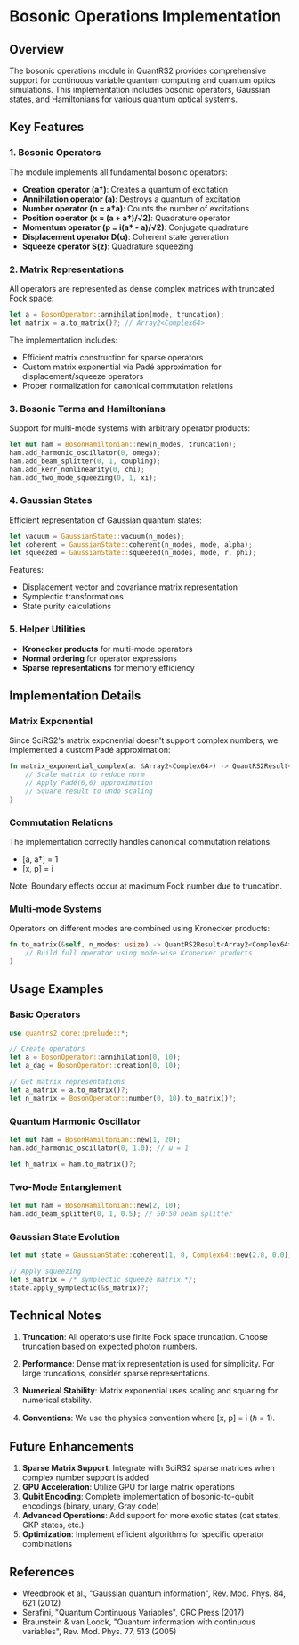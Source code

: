 # Bosonic Operations Implementation

## Overview

The bosonic operations module in QuantRS2 provides comprehensive support for continuous variable quantum computing and quantum optics simulations. This implementation includes bosonic operators, Gaussian states, and Hamiltonians for various quantum optical systems.

## Key Features

### 1. Bosonic Operators

The module implements all fundamental bosonic operators:

- **Creation operator (a†)**: Creates a quantum of excitation
- **Annihilation operator (a)**: Destroys a quantum of excitation  
- **Number operator (n = a†a)**: Counts the number of excitations
- **Position operator (x = (a + a†)/√2)**: Quadrature operator
- **Momentum operator (p = i(a† - a)/√2)**: Conjugate quadrature
- **Displacement operator D(α)**: Coherent state generation
- **Squeeze operator S(z)**: Quadrature squeezing

### 2. Matrix Representations

All operators are represented as dense complex matrices with truncated Fock space:

```rust
let a = BosonOperator::annihilation(mode, truncation);
let matrix = a.to_matrix()?; // Array2<Complex64>
```

The implementation includes:
- Efficient matrix construction for sparse operators
- Custom matrix exponential via Padé approximation for displacement/squeeze operators
- Proper normalization for canonical commutation relations

### 3. Bosonic Terms and Hamiltonians

Support for multi-mode systems with arbitrary operator products:

```rust
let mut ham = BosonHamiltonian::new(n_modes, truncation);
ham.add_harmonic_oscillator(0, omega);
ham.add_beam_splitter(0, 1, coupling);
ham.add_kerr_nonlinearity(0, chi);
ham.add_two_mode_squeezing(0, 1, xi);
```

### 4. Gaussian States

Efficient representation of Gaussian quantum states:

```rust
let vacuum = GaussianState::vacuum(n_modes);
let coherent = GaussianState::coherent(n_modes, mode, alpha);
let squeezed = GaussianState::squeezed(n_modes, mode, r, phi);
```

Features:
- Displacement vector and covariance matrix representation
- Symplectic transformations
- State purity calculations

### 5. Helper Utilities

- **Kronecker products** for multi-mode operators
- **Normal ordering** for operator expressions
- **Sparse representations** for memory efficiency

## Implementation Details

### Matrix Exponential

Since SciRS2's matrix exponential doesn't support complex numbers, we implemented a custom Padé approximation:

```rust
fn matrix_exponential_complex(a: &Array2<Complex64>) -> QuantRS2Result<Array2<Complex64>> {
    // Scale matrix to reduce norm
    // Apply Padé(6,6) approximation
    // Square result to undo scaling
}
```

### Commutation Relations

The implementation correctly handles canonical commutation relations:
- [a, a†] = 1
- [x, p] = i

Note: Boundary effects occur at maximum Fock number due to truncation.

### Multi-mode Systems

Operators on different modes are combined using Kronecker products:

```rust
fn to_matrix(&self, n_modes: usize) -> QuantRS2Result<Array2<Complex64>> {
    // Build full operator using mode-wise Kronecker products
}
```

## Usage Examples

### Basic Operators

```rust
use quantrs2_core::prelude::*;

// Create operators
let a = BosonOperator::annihilation(0, 10);
let a_dag = BosonOperator::creation(0, 10);

// Get matrix representations
let a_matrix = a.to_matrix()?;
let n_matrix = BosonOperator::number(0, 10).to_matrix()?;
```

### Quantum Harmonic Oscillator

```rust
let mut ham = BosonHamiltonian::new(1, 20);
ham.add_harmonic_oscillator(0, 1.0); // ω = 1

let h_matrix = ham.to_matrix()?;
```

### Two-Mode Entanglement

```rust
let mut ham = BosonHamiltonian::new(2, 10);
ham.add_beam_splitter(0, 1, 0.5); // 50:50 beam splitter
```

### Gaussian State Evolution

```rust
let mut state = GaussianState::coherent(1, 0, Complex64::new(2.0, 0.0));

// Apply squeezing
let s_matrix = /* symplectic squeeze matrix */;
state.apply_symplectic(&s_matrix)?;
```

## Technical Notes

1. **Truncation**: All operators use finite Fock space truncation. Choose truncation based on expected photon numbers.

2. **Performance**: Dense matrix representation is used for simplicity. For large truncations, consider sparse representations.

3. **Numerical Stability**: Matrix exponential uses scaling and squaring for numerical stability.

4. **Conventions**: We use the physics convention where [x, p] = i (ℏ = 1).

## Future Enhancements

1. **Sparse Matrix Support**: Integrate with SciRS2 sparse matrices when complex number support is added
2. **GPU Acceleration**: Utilize GPU for large matrix operations
3. **Qubit Encoding**: Complete implementation of bosonic-to-qubit encodings (binary, unary, Gray code)
4. **Advanced Operations**: Add support for more exotic states (cat states, GKP states, etc.)
5. **Optimization**: Implement efficient algorithms for specific operator combinations

## References

- Weedbrook et al., "Gaussian quantum information", Rev. Mod. Phys. 84, 621 (2012)
- Serafini, "Quantum Continuous Variables", CRC Press (2017)
- Braunstein & van Loock, "Quantum information with continuous variables", Rev. Mod. Phys. 77, 513 (2005)